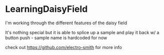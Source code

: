 # LearningDaisyField
I'm working through the different features of the daisy field

It's nothing special but it is able to splice up a sample and play it back w/ a button push - sample name is hardcoded for now

check out https://github.com/electro-smith for more info
